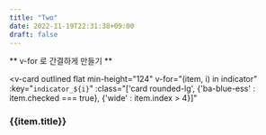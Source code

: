 ```yaml
---
title: "Two"
date: 2022-11-19T22:31:38+09:00
draft: false
---
```



** v-for 로 간결하게 만들기 **

<v-card outlined flat min-height="124"
  v-for="(item, i) in indicator" :key="`indicator_${i}`"
  :class="['card rounded-lg', {'ba-blue-ess' : item.checked === true}, {'wide' : item.index > 4}]"
>
  <v-card-title class="justify-start pa-3">
    <v-checkbox hide-details
      v-model="item.checked"
      :ripple="false"
      on-icon="icon-hw_chk-on f20"
      off-icon="icon-hw_chk-off f20"
      class="f13 ma-0 pa-0"
    ></v-checkbox>
    <h3 class="tit f16">{{item.title}}</h3>
  </v-card-title>
  <v-card-text class="px-3 mb-3">
    <v-img
      :src="require(`@/assets/images/${item.img}`)"
      :aspect-ratio="item.ratio"
      contain
      alt=""
      class="pa-3"
    ></v-img>
  </v-card-text>
</v-card>

<script>
export default {
  data() {
    return {
      // 선택지표
      indicator: [
        { index: 1, checked: false, title: '평균 연봉 인상률', img: 'dashboard-chart-1.png', ratio: 3.3857 },
        { index: 2, checked: false, title: '평균 근속년수', img: 'dashboard-chart-2.png', ratio: 3.3857 },
        { index: 3, checked: false, title: '성과급 지급률', img: 'dashboard-chart-3.png', ratio: 3.3857 },
        { index: 4, checked: false, title: '근속기간별 퇴사율', img: 'dashboard-chart-4.png', ratio: 3.3857 },
        { index: 5, checked: false, title: '휴가 사용현황', img: 'dashboard-chart-5.png', ratio: 6.4358 },
        { index: 6, checked: false, title: '평균 근무시간', img: 'dashboard-chart-6.png', ratio: 6.4358 },
      ],
    };
  },
};
</script>
